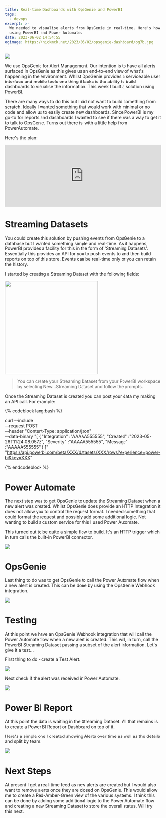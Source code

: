 ```yaml
---
title: Real-time Dashboards with OpsGenie and PowerBI
tags:
  - devops
excerpt: >-
  We needed to visualise alerts from OpsGenie in real-time. Here's how we did it
  using PowerBI and Power Automate.
date: 2023-06-02 14:54:55
ogimage: https://nickmck.net/2023/06/02/opsgenie-dashboard/og7b.jpg
---
```


<img src="og7b.jpg"/>

We use OpsGenie for Alert Management. Our intention is to have all alerts surfaced in OpsGenie as this gives us an end-to-end view of what's happening in the environment. Whilst OpsGenie provides a serviceable user interface and mobile tools one thing it lacks is the ability to build dashboards to visualise the information. This week I built a solution using PowerBI.

There are many ways to do this but I did not want to build something from scratch. Ideally I wanted something that would work with minimal or no code and allow us to easily create new dashboards. Since PowerBI is my go-to for reports and dashboards I wanted to see if there was a way to get it to talk to OpsGenie. Turns out there is, with a little help from PowerAutomate.

Here's the plan:
<iframe frameborder="0" style="width:100%;height:200px;" src="https://viewer.diagrams.net/?highlight=0000ff&nav=1#R1VZNc5swEP01HNsBZLB7rD%2BaZMadZOpDm6MMG1AiECOEgf76LmYxpjROOuNJnJO1Tytp9%2B3bNRZbJNWV5ln8XYUgLdcOK4stLdd1mO3jT4PULTL1Ji0QaRGSUw9sxG8g0Ca0ECHkA0ejlDQiG4KBSlMIzADjWqty6Pag5PDVjEcwAjYBl2P0pwhN3KIzz%2B7xaxBR3L3s2LST8M6ZgDzmoSqPILay2EIrZdpVUi1ANuR1vLTnvj2zewhMQ2pec2AVBPdCOU%2Fxjy%2BpcB4XVTBdf6Ji5KbuEoYQ8ydTaROrSKVcrnp0rlWRhtDcaqPV%2B6yVyhB0EHwEY2oqJi%2BMQig2iaRdDFjXv%2Bj83rhvjM9eZy6r481lTVYbaxPgsxQQlKtCB3Ai705KXEdgTvixQ6FQ4aASwHjwnAbJjdgN4%2BAktejg11cDF1SQ%2FygO3bvjsqCXbrP8ClIBo6qVsTCwyfg%2B6RJbccg4z7O2OR5E1VSOqNyBNlCdJnOcPB2Yka6psVnXseVRmxAUH3VIh52dLf8jSXlv3YEWmDvo8%2BubvVLf3nvqm430fadKZMO1vyLROEAvQufu5MKE7o1o2xgNPBFpZLm%2BxOfnWyTRj5rVkhueowT%2BJhL%2FjbJmGdRSYAtohr4vkLttm2W9PQA8eIr2LXRbGLwGCM%2FbbnG88xRgYr9cgOlbFmD2rpPGuaxJM%2F0Ik2b670kzv7mEAeP5bzZg0Ow%2FOPd7R5%2FtbPUH"></iframe>

# Streaming Datasets

You could create this solution by pushing events from OpsGenie to a database but I wanted something simple and real-time. As it happens, PowerBI provides a facility for this in the form of 'Streaming Datasets'. Essentially this provides an API for you to push events to and then build reports on top of this store. Events can be real-time only or you can retain the history.

I started by creating a Streaming Dataset with the following fields:

<img src="og1.png" width="300px"/>

> You can create your Streaming Dataset from your PowerBI workspace by selecting New...Streaming Dataset and follow the prompts.

Once the Streaming Dataset is created you can post your data my making an API call. For example:

{% codeblock lang:bash %}

curl --include \
--request POST \
--header "Content-Type: application/json" \
--data-binary "[
{
\"Integration\" :\"AAAAA555555\",
\"Created\" :\"2023-05-26T11:24:08.057Z\",
\"Severity\" :\"AAAAA555555\",
\"Message\" :\"AAAAA555555\"
}
]" \
"https://api.powerbi.com/beta/XXX/datasets/XXX/rows?experience=power-bi&key=XXX"

{% endcodeblock %}

# Power Automate
The next step was to get OpsGenie to update the Streaming Dataset when a new alert was created. Whilst OpsGenie does provide an HTTP Integration it does not allow you to control the request format. I needed something that could format the request and possibly add some additional logic. Not wanting to build a custom service for this I used Power Automate.

This turned out to be quite a simple flow to build. It's an HTTP trigger which in turn calls the built-in PowerBI connector.

<img src="og2.png"/>

# OpsGenie

Last thing to do was to get OpsGenie to call the Power Automate flow when a new alert is created. This can be done by using the OpsGenie Webhook integration.

<img src="og3.png"/>

# Testing

At this point we have an OpsGenie Webhook integration that will call the Power Automate flow when a new alert is created. This will, in turn, call the PowerBI Streaming Dataset passing a subset of the alert information. Let's give it a test...

First thing to do - create a Test Alert.

<img src="og4.png"/>

Next check if the alert was received in Power Automate.

<img src="og5.png"/>

# Power BI Report

At this point the data is waiting in the Streaming Dataset. All that remains is to create a Power BI Report or Dashboard on top of it.

Here's a simple one I created showing Alerts over time as well as the details and split by team.

<img src="og6.png"/>

# Next Steps

At present I get a real-time feed as new alerts are created but I would also want to remove alerts once they are closed on OpsGenie. This would allow me to create a Red-Amber-Green view of the various systems. I think this can be done by adding some additional logic to the Power Automate flow and creating a new Streaming Dataset to store the overall status. Will try this next. 

